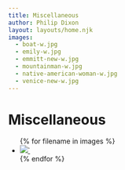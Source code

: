 ```yaml
---
title: Miscellaneous
author: Philip Dixon
layout: layouts/home.njk
images:
  - boat-w.jpg
  - emily-w.jpg
  - emmitt-new-w.jpg
  - mountainman-w.jpg
  - native-american-woman-w.jpg
  - venice-new-w.jpg
---
```

# Miscellaneous

<ul class="grid grid-cols-3 gap-4">
  {% for filename in images %}
   <li><a href="../img/misc/{{ filename }}"><img src="../img/misc/{{ filename }}">`</a></li>
  {% endfor %}
  </ul>